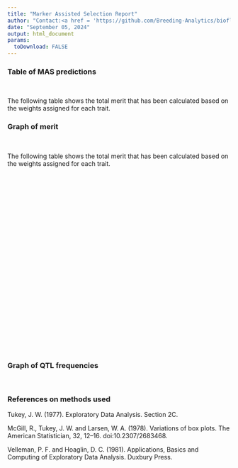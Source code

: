 ```yaml
---
title: "Marker Assisted Selection Report"
author: "Contact:<a href = 'https://github.com/Breeding-Analytics/bioflow' target = '_blank'>Breeding Analytics Team, OneCGIAR</a> breedinganalytics@cgiar.org"
date: "September 05, 2024"  
output: html_document
params:
  toDownload: FALSE
---
```









### Table of MAS predictions
<p>&nbsp;</p>

The following table shows the total merit that has been calculated based on the weights assigned for each trait.




<!--html_preserve--><div class="datatables html-widget html-widget-output shiny-report-size html-fill-item" id="masApp_1-out76807d2addf341a6" style="width:100%;height:auto;"></div><!--/html_preserve-->

### Graph of merit
<p>&nbsp;</p>

The following table shows the total merit that has been calculated based on the weights assigned for each trait.

<!--html_preserve--><div class="plotly html-widget html-widget-output shiny-report-size shiny-report-theme html-fill-item" id="masApp_1-out96f45579238279ad" style="width:100%;height:400px;"></div><!--/html_preserve-->

### Graph of QTL frequencies
<p>&nbsp;</p>


### References on methods used

Tukey, J. W. (1977). Exploratory Data Analysis. Section 2C.

McGill, R., Tukey, J. W. and Larsen, W. A. (1978). Variations of box plots. The American Statistician, 32, 12–16. doi:10.2307/2683468.

Velleman, P. F. and Hoaglin, D. C. (1981). Applications, Basics and Computing of Exploratory Data Analysis. Duxbury Press.


<p>&nbsp;</p>





